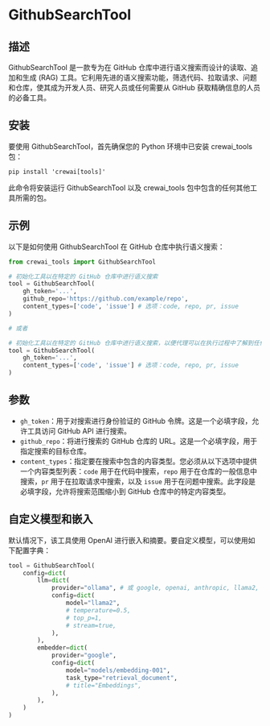 # GithubSearchTool

## 描述

GithubSearchTool 是一款专为在 GitHub 仓库中进行语义搜索而设计的读取、追加和生成 (RAG) 工具。它利用先进的语义搜索功能，筛选代码、拉取请求、问题和仓库，使其成为开发人员、研究人员或任何需要从 GitHub 获取精确信息的人员的必备工具。

## 安装

要使用 GithubSearchTool，首先确保您的 Python 环境中已安装 crewai_tools 包：

```shell
pip install 'crewai[tools]'
```

此命令将安装运行 GithubSearchTool 以及 crewai_tools 包中包含的任何其他工具所需的包。

## 示例

以下是如何使用 GithubSearchTool 在 GitHub 仓库中执行语义搜索：
```python
from crewai_tools import GithubSearchTool

# 初始化工具以在特定的 GitHub 仓库中进行语义搜索
tool = GithubSearchTool(
    gh_token='...',
	github_repo='https://github.com/example/repo',
	content_types=['code', 'issue'] # 选项：code, repo, pr, issue
)

# 或者

# 初始化工具以在特定的 GitHub 仓库中进行语义搜索，以便代理可以在执行过程中了解到任何仓库时进行搜索
tool = GithubSearchTool(
    gh_token='...',
	content_types=['code', 'issue'] # 选项：code, repo, pr, issue
)
```

## 参数

- `gh_token`：用于对搜索进行身份验证的 GitHub 令牌。这是一个必填字段，允许工具访问 GitHub API 进行搜索。
- `github_repo`：将进行搜索的 GitHub 仓库的 URL。这是一个必填字段，用于指定搜索的目标仓库。
- `content_types`：指定要在搜索中包含的内容类型。您必须从以下选项中提供一个内容类型列表：`code` 用于在代码中搜索，`repo` 用于在仓库的一般信息中搜索，`pr` 用于在拉取请求中搜索，以及 `issue` 用于在问题中搜索。此字段是必填字段，允许将搜索范围缩小到 GitHub 仓库中的特定内容类型。

## 自定义模型和嵌入

默认情况下，该工具使用 OpenAI 进行嵌入和摘要。要自定义模型，可以使用如下配置字典：

```python
tool = GithubSearchTool(
    config=dict(
        llm=dict(
            provider="ollama", # 或 google, openai, anthropic, llama2, ...
            config=dict(
                model="llama2",
                # temperature=0.5,
                # top_p=1,
                # stream=true,
            ),
        ),
        embedder=dict(
            provider="google",
            config=dict(
                model="models/embedding-001",
                task_type="retrieval_document",
                # title="Embeddings",
            ),
        ),
    )
)
```
